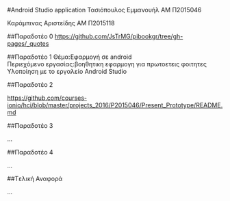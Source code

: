 #Android Studio application
Τασιόπουλος Εμμανουήλ
ΑΜ Π2015046

Καράμπινας Αριστείδης
ΑΜ Π2015118

##Παραδοτέο 0
https://github.com/JsTrMG/pibookgr/tree/gh-pages/_quotes

##Παραδοτέο 1
Θέμα:Εφαρμογή σε android<br>
Περιεχόμενο εργασίας:βοηθητικη εφαρμογη για πρωτοετεις φοιτητες<br>
Υλοποίηση με το εργαλείο Android Studio<br>

##Παραδοτέο 2

https://github.com/courses-ionio/hci/blob/master/projects_2016/P2015046/Present_Prototype/README.md

##Παραδοτέο 3

...

##Παραδοτέο 4

...

##Tελική Αναφορά

...
